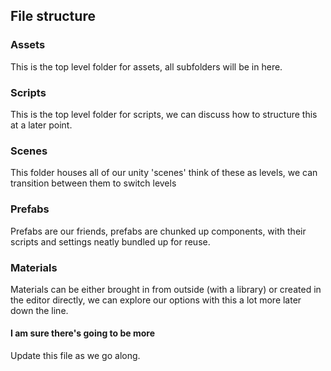 ## File structure

### Assets

This is the top level folder for assets, all subfolders will be in here.

### Scripts

This is the top level folder for scripts, we can discuss how to structure this at a later point.

### Scenes

This folder houses all of our unity 'scenes' think of these as levels, we can transition between them to switch levels

### Prefabs

Prefabs are our friends, prefabs are chunked up components, with their scripts and settings neatly bundled up for reuse.

### Materials

Materials can be either brought in from outside (with a library) or created in the editor directly, we can explore our options with this a lot more later down the line.

#### I am sure there's going to be more

Update this file as we go along.
